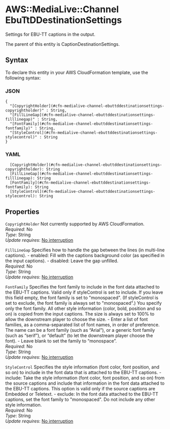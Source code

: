 # AWS::MediaLive::Channel EbuTtDDestinationSettings<a name="aws-properties-medialive-channel-ebuttddestinationsettings"></a>

Settings for EBU\-TT captions in the output\.

The parent of this entity is CaptionDestinationSettings\.

## Syntax<a name="aws-properties-medialive-channel-ebuttddestinationsettings-syntax"></a>

To declare this entity in your AWS CloudFormation template, use the following syntax:

### JSON<a name="aws-properties-medialive-channel-ebuttddestinationsettings-syntax.json"></a>

```
{
  "[CopyrightHolder](#cfn-medialive-channel-ebuttddestinationsettings-copyrightholder)" : String,
  "[FillLineGap](#cfn-medialive-channel-ebuttddestinationsettings-filllinegap)" : String,
  "[FontFamily](#cfn-medialive-channel-ebuttddestinationsettings-fontfamily)" : String,
  "[StyleControl](#cfn-medialive-channel-ebuttddestinationsettings-stylecontrol)" : String
}
```

### YAML<a name="aws-properties-medialive-channel-ebuttddestinationsettings-syntax.yaml"></a>

```
  [CopyrightHolder](#cfn-medialive-channel-ebuttddestinationsettings-copyrightholder): String
  [FillLineGap](#cfn-medialive-channel-ebuttddestinationsettings-filllinegap): String
  [FontFamily](#cfn-medialive-channel-ebuttddestinationsettings-fontfamily): String
  [StyleControl](#cfn-medialive-channel-ebuttddestinationsettings-stylecontrol): String
```

## Properties<a name="aws-properties-medialive-channel-ebuttddestinationsettings-properties"></a>

`CopyrightHolder`  <a name="cfn-medialive-channel-ebuttddestinationsettings-copyrightholder"></a>
Not currently supported by AWS CloudFormation\.  
*Required*: No  
*Type*: String  
*Update requires*: [No interruption](https://docs.aws.amazon.com/AWSCloudFormation/latest/UserGuide/using-cfn-updating-stacks-update-behaviors.html#update-no-interrupt)

`FillLineGap`  <a name="cfn-medialive-channel-ebuttddestinationsettings-filllinegap"></a>
Specifies how to handle the gap between the lines \(in multi\-line captions\)\. \- enabled: Fill with the captions background color \(as specified in the input captions\)\. \- disabled: Leave the gap unfilled\.  
*Required*: No  
*Type*: String  
*Update requires*: [No interruption](https://docs.aws.amazon.com/AWSCloudFormation/latest/UserGuide/using-cfn-updating-stacks-update-behaviors.html#update-no-interrupt)

`FontFamily`  <a name="cfn-medialive-channel-ebuttddestinationsettings-fontfamily"></a>
Specifies the font family to include in the font data attached to the EBU\-TT captions\. Valid only if styleControl is set to include\. If you leave this field empty, the font family is set to "monospaced"\. \(If styleControl is set to exclude, the font family is always set to "monospaced"\.\) You specify only the font family\. All other style information \(color, bold, position and so on\) is copied from the input captions\. The size is always set to 100% to allow the downstream player to choose the size\. \- Enter a list of font families, as a comma\-separated list of font names, in order of preference\. The name can be a font family \(such as “Arial”\), or a generic font family \(such as “serif”\), or “default” \(to let the downstream player choose the font\)\. \- Leave blank to set the family to “monospace”\.  
*Required*: No  
*Type*: String  
*Update requires*: [No interruption](https://docs.aws.amazon.com/AWSCloudFormation/latest/UserGuide/using-cfn-updating-stacks-update-behaviors.html#update-no-interrupt)

`StyleControl`  <a name="cfn-medialive-channel-ebuttddestinationsettings-stylecontrol"></a>
Specifies the style information \(font color, font position, and so on\) to include in the font data that is attached to the EBU\-TT captions\. \- include: Take the style information \(font color, font position, and so on\) from the source captions and include that information in the font data attached to the EBU\-TT captions\. This option is valid only if the source captions are Embedded or Teletext\. \- exclude: In the font data attached to the EBU\-TT captions, set the font family to "monospaced"\. Do not include any other style information\.  
*Required*: No  
*Type*: String  
*Update requires*: [No interruption](https://docs.aws.amazon.com/AWSCloudFormation/latest/UserGuide/using-cfn-updating-stacks-update-behaviors.html#update-no-interrupt)
